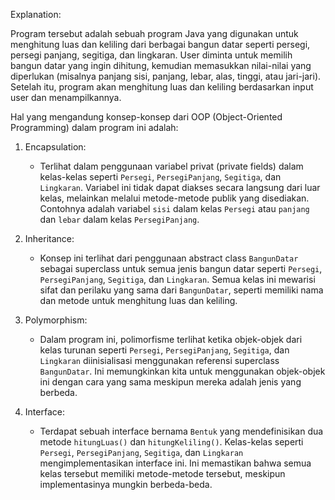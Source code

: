 Explanation: 

Program tersebut adalah sebuah program Java yang digunakan untuk menghitung luas dan keliling dari berbagai bangun datar seperti persegi, persegi panjang, segitiga, dan lingkaran. User diminta untuk memilih bangun datar yang ingin dihitung, kemudian memasukkan nilai-nilai yang diperlukan (misalnya panjang sisi, panjang, lebar, alas, tinggi, atau jari-jari). Setelah itu, program akan menghitung luas dan keliling berdasarkan input user dan menampilkannya.

Hal yang mengandung konsep-konsep dari OOP (Object-Oriented Programming) dalam program ini adalah:

1. Encapsulation: 
   - Terlihat dalam penggunaan variabel privat (private fields) dalam kelas-kelas seperti `Persegi`, `PersegiPanjang`, `Segitiga`, dan `Lingkaran`. Variabel ini tidak dapat diakses secara langsung dari luar kelas, melainkan melalui metode-metode publik yang disediakan. Contohnya adalah variabel `sisi` dalam kelas `Persegi` atau `panjang` dan `lebar` dalam kelas `PersegiPanjang`.

2. Inheritance:
   - Konsep ini terlihat dari penggunaan abstract class `BangunDatar` sebagai superclass untuk semua jenis bangun datar seperti `Persegi`, `PersegiPanjang`, `Segitiga`, dan `Lingkaran`. Semua kelas ini mewarisi sifat dan perilaku yang sama dari `BangunDatar`, seperti memiliki nama dan metode untuk menghitung luas dan keliling.

3. Polymorphism:
   - Dalam program ini, polimorfisme terlihat ketika objek-objek dari kelas turunan seperti `Persegi`, `PersegiPanjang`, `Segitiga`, dan `Lingkaran` diinisialisasi menggunakan referensi superclass `BangunDatar`. Ini memungkinkan kita untuk menggunakan objek-objek ini dengan cara yang sama meskipun mereka adalah jenis yang berbeda.

4. Interface:
   - Terdapat sebuah interface bernama `Bentuk` yang mendefinisikan dua metode `hitungLuas()` dan `hitungKeliling()`. Kelas-kelas seperti `Persegi`, `PersegiPanjang`, `Segitiga`, dan `Lingkaran` mengimplementasikan interface ini. Ini memastikan bahwa semua kelas tersebut memiliki metode-metode tersebut, meskipun implementasinya mungkin berbeda-beda.
